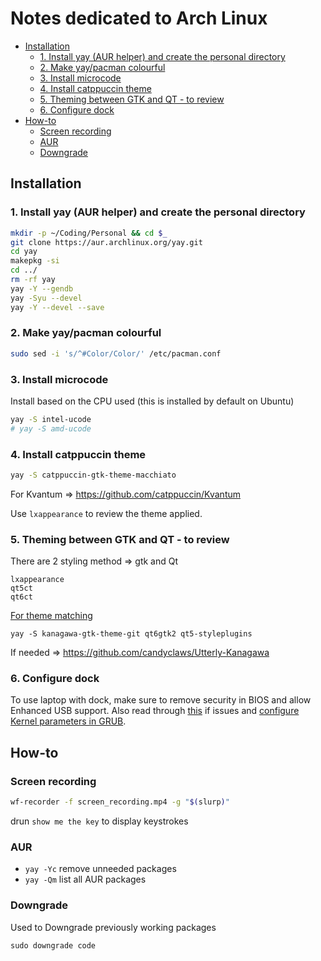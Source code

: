 # Notes dedicated to Arch Linux

<!-- toc -->

- [Installation](#installation)
    * [1. Install yay (AUR helper) and create the personal directory](#1-install-yay-aur-helper-and-create-the-personal-directory)
    * [2. Make yay/pacman colourful](#2-make-yaypacman-colourful)
    * [3. Install microcode](#3-install-microcode)
    * [4. Install catppuccin theme](#4-install-catppuccin-theme)
    * [5. Theming between GTK and QT - to review](#5-theming-between-gtk-and-qt---to-review)
    * [6. Configure dock](#6-configure-dock)
- [How-to](#how-to)
    * [Screen recording](#screen-recording)
    * [AUR](#aur)
    * [Downgrade](#downgrade)

<!-- tocstop -->

## Installation

### 1. Install yay (AUR helper) and create the personal directory

```bash
mkdir -p ~/Coding/Personal && cd $_
git clone https://aur.archlinux.org/yay.git
cd yay
makepkg -si
cd ../
rm -rf yay
yay -Y --gendb
yay -Syu --devel
yay -Y --devel --save
```

### 2. Make yay/pacman colourful

```bash
sudo sed -i 's/^#Color/Color/' /etc/pacman.conf
```

### 3. Install microcode

Install based on the CPU used (this is installed by default on Ubuntu)

```bash
yay -S intel-ucode
# yay -S amd-ucode
```

### 4. Install catppuccin theme

```bash
yay -S catppuccin-gtk-theme-macchiato
```

For Kvantum => <https://github.com/catppuccin/Kvantum>

Use `lxappearance` to review the theme applied.

### 5. Theming between GTK and QT - to review

There are 2 styling method => gtk and Qt

```
lxappearance
qt5ct
qt6ct
```

[For theme matching](https://wiki.archlinux.org/title/Uniform_look_for_Qt_and_GTK_applications#QGtkStyle)

```
yay -S kanagawa-gtk-theme-git qt6gtk2 qt5-styleplugins
```

If needed => <https://github.com/candyclaws/Utterly-Kanagawa>

### 6. Configure dock

To use laptop with dock, make sure to remove security in BIOS and allow Enhanced USB support. Also read through [this](https://community.frame.work/t/arch-caldigit-ts4-dock-xfce4-trials-tribulations-and-fixes/29117) if issues and [configure Kernel parameters in GRUB](https://forum.manjaro.org/t/how-could-i-edit-a-kernel-parameter/63241/3).

## How-to

### Screen recording

```bash
wf-recorder -f screen_recording.mp4 -g "$(slurp)"
```

drun `show me the key` to display keystrokes

### AUR

- `yay -Yc` remove unneeded packages
- `yay -Qm` list all AUR packages

### Downgrade

Used to Downgrade previously working packages

```
sudo downgrade code
```
